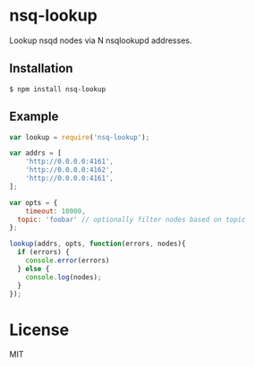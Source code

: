 
# nsq-lookup

  Lookup nsqd nodes via N nsqlookupd addresses.

## Installation

```
$ npm install nsq-lookup
```

## Example

```js
var lookup = require('nsq-lookup');

var addrs = [
	'http://0.0.0.0:4161',
	'http://0.0.0.0:4162',
	'http://0.0.0.0:4161',
];

var opts = {
	timeout: 10000,
  topic: 'foobar' // optionally filter nodes based on topic
};

lookup(addrs, opts, function(errors, nodes){
  if (errors) {
  	console.error(errors)
  } else {
  	console.log(nodes);
  }
});
```

# License

  MIT
